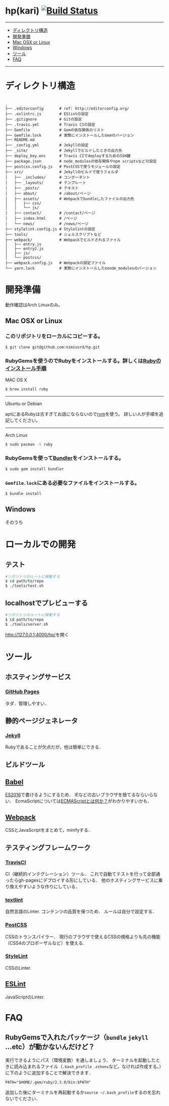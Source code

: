 # hp(kari) [![Build Status](https://travis-ci.org/nimiusrd/hp.svg?branch=master)](https://travis-ci.org/nimiusrd/hp)

----
- [ディレクトリ構造](https://github.com/nimiusrd/hp#ディレクトリ構造)
- [開発準備](https://github.com/nimiusrd/hp#開発準備)
 - [Mac OSX or Linux](https://github.com/nimiusrd/hp#mac-osx-or-linux)
 - [Windows](https://github.com/nimiusrd/hp#windows)
- [ツール](https://github.com/nimiusrd/hp#ツール予定)
- [FAQ](https://github.com/nimiusrd/hp#ツール予定)

----

# ディレクトリ構造

```

.
├── .editorconfig       # ref: http://editorconfig.org/
├── .eslintrc.js        # ESlintの設定
├── .gitignore          # Gitの設定
├── .travis.yml         # Travis CIの設定
├── Gemfile             # Gemの依存関係のリスト
├── Gemfile.lock        # 実際にインストールしたGemのバージョン
├── README.md
├── _config.yml         # Jekyllの設定
├── _site/              # Jekyllでビルドしたときの出力先
├── deploy_key.enc      # Travis CIでdeployするためのSSH鍵
├── package.json        # node_modulesの依存関係やnpm scriptsなどの設定
├── postcss.config.js   # PostCSSで使うモジュールの設定
├── src/                # Jekyllのビルドで使うフォルダ
│   ├── _includes/      # コンポーネント
│   ├── _layouts/       # テンプレート
│   ├── _posts/         # テキスト
│   ├── about/          # /about/ページ
│   ├── assets/         # Webpackでbundleしたファイルの出力先
│   │   ├── css/
│   │   └── js/
│   ├── contact/        # /contact/ページ
│   ├── index.html      # /ページ
│   └── news/           # /news/ページ
├── stylelint.config.js # Stylelintの設定
├── tools/              # シェルスクリプトなど
├── webpack/            # Webpackでビルドされるファイル
│   ├── entry.js
│   ├── entry2.js
│   ├── js/
│   └── postcss/
├── webpack.config.js   # Webpackの設定ファイル
└── yarn.lock           # 実際にインストールしたoonde_modulesのバージョン
```

# 開発準備

動作確認はArch Linuxのみ。

## Mac OSX or Linux

### このリポジトリをローカルにコピーする。

```bash
$ git clone git@github.com:nimiusrd/hp.git
```

### RubyGemsを使うのでRubyをインストールする。詳しくは[Rubyのインストール手順](https://www.ruby-lang.org/ja/documentation/installation/)

MAC OS X

```bash
$ brew install ruby
```

---------

Ubuntu or Debian

aptにあるRubyは古すぎてお話にならないので[rvm](https://rvm.io/)を使う。
詳しい人が手順を追記してください。

--------

Arch Linux

```bash
$ sudo pacman -S ruby
```

### RubyGemsを使って[Bundler](http://bundler.io/)をインストールする。

```bash
$ sudo gem install bundler
```

### `Gemfile.lock`にある必要なファイルをインストールする。

```bash
$ bundle install
```

## Windows
そのうち

# ローカルでの開発

## テスト

```bash
#リポジトリのルートに移動する
$ cd path/to/repo
$ ./tools/test.sh
```

## localhostでプレビューする

```bash
#リポジトリのルートに移動する
$ cd path/to/repo
$ ./tools/server.sh
```
<http://127.0.0.1:4000/hp/>を開く

# ツール

## ホスティングサービス

### [GitHub Pages](https://pages.github.com/)

タダ．管理しやすい．

## 静的ページジェネレータ

### [Jekyll](https://jekyllrb.com/)

Rubyであることが欠点だが，他は簡単にできる．

## ビルドツール

## [Babel](https://babeljs.io/)

[ES2016](http://www.ecma-international.org/ecma-262/7.0/)で書けるようにするため．
IEなどの古いブラウザを捨てるならいらない．
EcmaScriptについては[ECMAScriptとは何か？](https://azu.github.io/slide-what-is-ecmascript/)がわかりやすいかも．

## [Webpack](https://webpack.github.io/)

CSSとJavaScriptをまとめて，minifyする．

## テスティングフレームワーク

### [TravisCI](https://travis-ci.org/)

CI（継続的インテグレーション）ツール．
これで自動てテストを行って全部通ったらgh-pagesにデプロイする形にしている．
他のホスティングサービスに乗り換えやすいような作りにしている．

### [textlint](https://textlint.github.io/)

自然言語のLinter.
コンテンツの品質を保つため．
ルールは自分で設定する．

### [PostCSS](http://postcss.org/)

CSSのトランスパイラー．
現行のブラウザで使えるCSSの規格よりも先の機能（CSS4のプロポーザルなど）を使える.

### [StyleLint](http://stylelint.io/)

CSSのLinter.

## [ESLint](http://eslint.org/)

JavaScriptのLinter.

# FAQ
## RubyGemsで入れたパッケージ（`bundle` `jekyll` ...etc）が動かないんだけど？
実行できるようにパス（環境変数）を通しましょう．
ターミナルを起動したときに読み込まれるファイル（`.bash_profile` `.zshenv`など。なければ作成する。）に下のように追加することで解決できます．

```bash:.bash_profile
PATH="$HOME/.gem/ruby/2.3.0/bin:$PATH"
```

追加した後にターミナルを再起動するか`source ~/.bash_profile`するのを忘れないでください．
